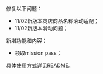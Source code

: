 修复以下问题：

- 11/02新版本商店商品名称滚动适配；
- 11/02新版本滑动问题；

新增功能和内容：

- 领取mission pass；

具体使用方式详见[README](https://github.com/Zebartin/autoxjs-scripts/blob/master/NIKKE/README.md)。

